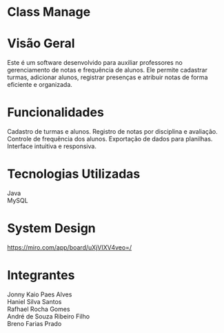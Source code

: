 # Class Manage

# Visão Geral

Este é um software desenvolvido para auxiliar professores no gerenciamento de notas e frequência de alunos. Ele permite cadastrar turmas, adicionar alunos, registrar presenças e atribuir notas de forma eficiente e organizada.

# Funcionalidades

Cadastro de turmas e alunos.
Registro de notas por disciplina e avaliação.
Controle de frequência dos alunos.
Exportação de dados para planilhas.
Interface intuitiva e responsiva.

# Tecnologias Utilizadas

Java <br>
MySQL 

# System Design

https://miro.com/app/board/uXjVIXV4veo=/

# Integrantes 

Jonny Kaio Paes Alves <br>
Haniel Silva Santos <br>
Rafhael Rocha Gomes <br>
André de Souza Ribeiro Filho <br>
Breno Farias Prado 
